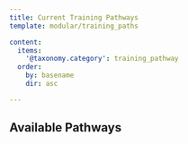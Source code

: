 ```yaml
---
title: Current Training Pathways
template: modular/training_paths

content:
  items:
    '@taxonomy.category': training_pathway
  order:
    by: basename
    dir: asc

---
```


## Available Pathways